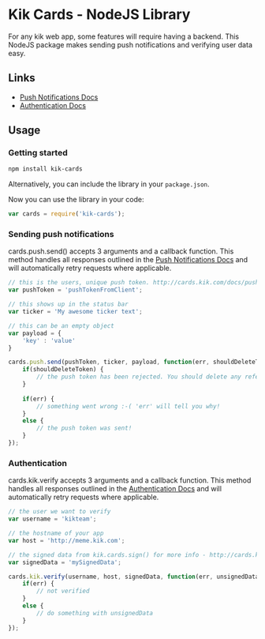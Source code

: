 Kik Cards - NodeJS Library
==========================

For any kik web app, some features will require having a backend. This NodeJS package makes sending push notifications and verifying user data easy.

Links
-----
* [Push Notifications Docs](http://cards.kik.com/docs/push/)
* [Authentication Docs](http://cards.kik.com/docs/graph/#auth)

Usage
-----

### Getting started

```sh
npm install kik-cards
```

Alternatively, you can include the library in your `package.json`.

Now you can use the library in your code:

```js
var cards = require('kik-cards');
```

### Sending push notifications

cards.push.send() accepts 3 arguments and a callback function.
This method handles all responses outlined in the [Push Notifications Docs](http://cards.kik.com/docs/push/) and will automatically retry requests where applicable.

```js
// this is the users, unique push token. http://cards.kik.com/docs/push/#token
var pushToken = 'pushTokenFromClient';

// this shows up in the status bar
var ticker = 'My awesome ticker text';

// this can be an empty object
var payload = {
    'key' : 'value'
}

cards.push.send(pushToken, ticker, payload, function(err, shouldDeleteToken) {
    if(shouldDeleteToken) {
        // the push token has been rejected. You should delete any references to it and not attempt to resend.
    }
    
    if(err) {
        // something went wrong :-( 'err' will tell you why!
    }
    else {
        // the push token was sent!
    }
});
```

### Authentication

cards.kik.verify accepts 3 arguments and a callback function.
This method handles all responses outlined in the [Authentication Docs](http://cards.kik.com/docs/graph/#auth) and will automatically retry requests where applicable.

```js
// the user we want to verify
var username = 'kikteam';

// the hostname of your app
var host = 'http://meme.kik.com';

// the signed data from kik.cards.sign() for more info - http://cards.kik.com/build/#server-auth
var signedData = 'mySignedData';

cards.kik.verify(username, host, signedData, function(err, unsignedData) {
    if(err) {
        // not verified
    }
    else {
        // do something with unsignedData
    }
});
```

